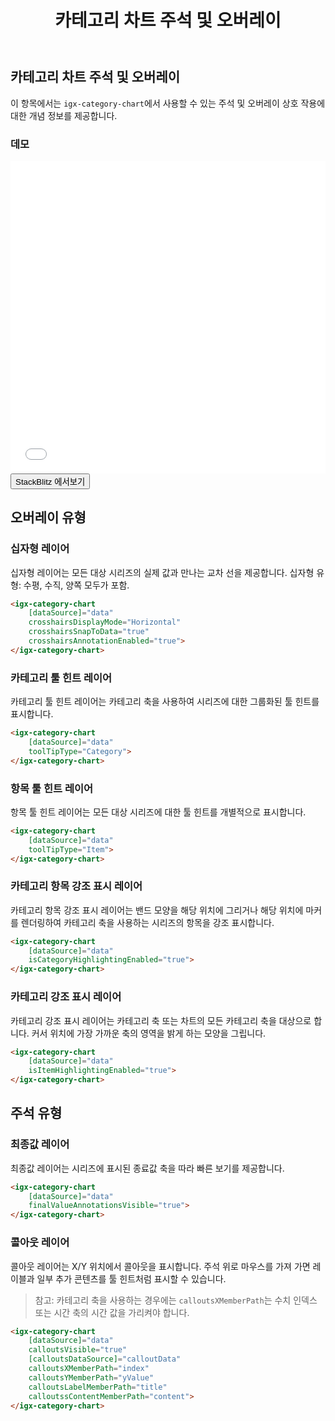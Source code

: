 ﻿---
title: 카테고리 차트 주석 및 오버레이
_description: Ignite UI for 카테고리 차트 컴포넌트는 데이터 시각화 도메인의 복잡성을 관리 가능한 API로 단순화하여 사용자가 데이터 수집, 그룹 수집, 데이터 속성을 바인딩하고 나머지는 차트 컨트롤이 실행할 수 있도록 합니다.
_keywords: Ignite UI for Angular, Angular, 네이티브 Angular 컴포넌트 세트, 네이티브 Angular 컨트롤, 네이티브 Angular 컴포넌트, 네이티브 Angular 컴포넌트 라이브러리, Angular 차트, Angular 차트 컨트롤, Angular 차트 예제, Angular 그리드 컴포넌트, Angular 차트 컴포넌트, Angular 카테고리 차트
_language: kr
---
## 카테고리 차트 주석 및 오버레이

이 항목에서는 `igx-category-chart`에서 사용할 수 있는 주석 및 오버레이 상호 작용에 대한 개념 정보를 제공합니다.

### 데모
<div class="sample-container" style="height: 500px">
    <iframe id="category-chart-annotations-iframe" src='{environment:demosBaseUrl}/charts/category-chart-annotations' width="100%" height="100%" seamless frameBorder="0" onload="onSampleIframeContentLoaded(this);"></iframe>
</div>
<div>
    <button data-localize="stackblitz" class="stackblitz-btn"   data-iframe-id="category-chart-annotations-iframe" data-demos-base-url="{environment:demosBaseUrl}">StackBlitz 에서보기
    </button>
</div>
<div class="divider--half"></div>

## 오버레이 유형

### 십자형 레이어

십자형 레이어는 모든 대상 시리즈의 실제 값과 만나는 교차 선을 제공합니다.  십자형 유형: 수평, 수직, 양쪽 모두가 포함.

```html
<igx-category-chart
    [dataSource]="data"
    crosshairsDisplayMode="Horizontal"
    crosshairsSnapToData="true"
    crosshairsAnnotationEnabled="true">
</igx-category-chart>
```

### 카테고리 툴 힌트 레이어

카테고리 툴 힌트 레이어는 카테고리 축을 사용하여 시리즈에 대한 그룹화된 툴 힌트를 표시합니다.

```html
<igx-category-chart
    [dataSource]="data"
    toolTipType="Category">
</igx-category-chart>
```

### 항목 툴 힌트 레이어

항목 툴 힌트 레이어는 모든 대상 시리즈에 대한 툴 힌트를 개별적으로 표시합니다.

```html
<igx-category-chart
    [dataSource]="data"
    toolTipType="Item">
</igx-category-chart>
```

### 카테고리 항목 강조 표시 레이어

카테고리 항목 강조 표시 레이어는 밴드 모양을 해당 위치에 그리거나 해당 위치에 마커를 렌더링하여 카테고리 축을 사용하는 시리즈의 항목을 강조 표시합니다.

```html
<igx-category-chart
    [dataSource]="data"
    isCategoryHighlightingEnabled="true">
</igx-category-chart>
```

### 카테고리 강조 표시 레이어

카테고리 강조 표시 레이어는 카테고리 축 또는 차트의 모든 카테고리 축을 대상으로 합니다. 커서 위치에 가장 가까운 축의 영역을 밝게 하는 모양을 그립니다.

```html
<igx-category-chart
    [dataSource]="data"
    isItemHighlightingEnabled="true">
</igx-category-chart>
```

## 주석 유형

### 최종값 레이어

최종값 레이어는 시리즈에 표시된 종료값 축을 따라 빠른 보기를 제공합니다.

```html
<igx-category-chart
    [dataSource]="data"
    finalValueAnnotationsVisible="true">
</igx-category-chart>
```

### 콜아웃 레이어

콜아웃 레이어는 X/Y 위치에서 콜아웃을 표시합니다. 주석 위로 마우스를 가져 가면 레이블과 일부 추가 콘텐츠를 툴 힌트처럼 표시할 수 있습니다.

> 참고: 카테고리 축을 사용하는 경우에는 `calloutsXMemberPath`는 수치 인덱스 또는 시간 축의 시간 값을 가리켜야 합니다.

```html
<igx-category-chart
    [dataSource]="data"
    calloutsVisible="true"
    [calloutsDataSource]="calloutData"
    calloutsXMemberPath="index"
    calloutsYMemberPath="yValue"
    calloutsLabelMemberPath="title"
    calloutssContentMemberPath="content">
</igx-category-chart>
```

